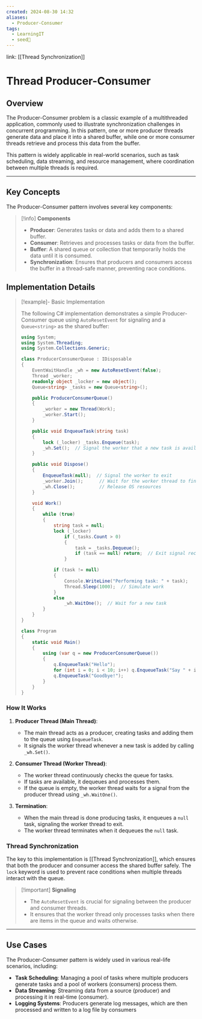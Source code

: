 ```yaml
---
created: 2024-08-30 14:32
aliases:
  - Producer-Consumer
tags:
  - LearningIT
  - seed🌱
---
```


link: [[Thread Synchronization]]

# Thread Producer-Consumer

## Overview

The Producer-Consumer problem is a classic example of a multithreaded application, commonly used to illustrate synchronization challenges in concurrent programming. In this pattern, one or more producer threads generate data and place it into a shared buffer, while one or more consumer threads retrieve and process this data from the buffer.

This pattern is widely applicable in real-world scenarios, such as task scheduling, data streaming, and resource management, where coordination between multiple threads is required.

---

## Key Concepts

The Producer-Consumer pattern involves several key components:

> [!info] **Components**
> 
> - **Producer**: Generates tasks or data and adds them to a shared buffer.
> - **Consumer**: Retrieves and processes tasks or data from the buffer.
> - **Buffer**: A shared queue or collection that temporarily holds the data until it is consumed.
> - **Synchronization**: Ensures that producers and consumers access the buffer in a thread-safe manner, preventing race conditions.

## Implementation Details

> [!example]- Basic Implementation
> 
> The following C# implementation demonstrates a simple Producer-Consumer queue using `AutoResetEvent` for signaling and a `Queue<string>` as the shared buffer:
> 
> ``` csharp
> using System;
> using System.Threading;
> using System.Collections.Generic;
> 
> class ProducerConsumerQueue : IDisposable
> {
>     EventWaitHandle _wh = new AutoResetEvent(false);
>     Thread _worker;
>     readonly object _locker = new object();
>     Queue<string> _tasks = new Queue<string>();
> 
>     public ProducerConsumerQueue()
>     {
>         _worker = new Thread(Work);
>         _worker.Start();
>     }
> 
>     public void EnqueueTask(string task)
>     {
>         lock (_locker) _tasks.Enqueue(task);
>         _wh.Set();  // Signal the worker that a new task is available
>     }
> 
>     public void Dispose()
>     {
>         EnqueueTask(null);  // Signal the worker to exit
>         _worker.Join();      // Wait for the worker thread to finish
>         _wh.Close();         // Release OS resources
>     }
> 
>     void Work()
>     {
>         while (true)
>         {
>             string task = null;
>             lock (_locker)
>                 if (_tasks.Count > 0)
>                 {
>                     task = _tasks.Dequeue();
>                     if (task == null) return;  // Exit signal received
>                 }
> 
>             if (task != null)
>             {
>                 Console.WriteLine("Performing task: " + task);
>                 Thread.Sleep(1000);  // Simulate work
>             }
>             else
>                 _wh.WaitOne();  // Wait for a new task
>         }
>     }
> }
> 
> class Program
> {
>     static void Main()
>     {
>         using (var q = new ProducerConsumerQueue())
>         {
>             q.EnqueueTask("Hello");
>             for (int i = 0; i < 10; i++) q.EnqueueTask("Say " + i);
>             q.EnqueueTask("Goodbye!");
>         }
>     }
> }
> ```


### How It Works

1. **Producer Thread (Main Thread)**:
    
    - The main thread acts as a producer, creating tasks and adding them to the queue using `EnqueueTask`.
    - It signals the worker thread whenever a new task is added by calling `_wh.Set()`.
2. **Consumer Thread (Worker Thread)**:
    
    - The worker thread continuously checks the queue for tasks.
    - If tasks are available, it dequeues and processes them.
    - If the queue is empty, the worker thread waits for a signal from the producer thread using `_wh.WaitOne()`.
3. **Termination**:
    
    - When the main thread is done producing tasks, it enqueues a `null` task, signaling the worker thread to exit.
    - The worker thread terminates when it dequeues the `null` task.

### Thread Synchronization

The key to this implementation is [[Thread Synchronization]], which ensures that both the producer and consumer access the shared buffer safely. The `lock` keyword is used to prevent race conditions when multiple threads interact with the queue.

> [!important] **Signaling**
> 
> - The `AutoResetEvent` is crucial for signaling between the producer and consumer threads.
> - It ensures that the worker thread only processes tasks when there are items in the queue and waits otherwise.

---

## Use Cases

The Producer-Consumer pattern is widely used in various real-life scenarios, including:

- **Task Scheduling**: Managing a pool of tasks where multiple producers generate tasks and a pool of workers (consumers) process them.
- **Data Streaming**: Streaming data from a source (producer) and processing it in real-time (consumer).
- **Logging Systems**: Producers generate log messages, which are then processed and written to a log file by consumers